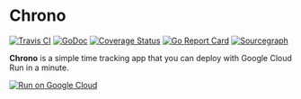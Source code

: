 # Chrono

[![Travis CI](https://travis-ci.org/olivere/chrono.svg?branch=master)](https://travis-ci.org/olivere/chrono) [![GoDoc](https://godoc.org/github.com/olivere/chrono?status.svg)](https://godoc.org/github.com/olivere/chrono) [![Coverage Status](https://coveralls.io/repos/olivere/chrono/badge.svg?branch=master&service=github)](https://coveralls.io/github/olivere/chrono?branch=master) [![Go Report Card](https://goreportcard.com/badge/olivere/chrono)](https://goreportcard.com/report/olivere/chrono) [![Sourcegraph](https://sourcegraph.com/github.com/olivere/chrono/-/badge.svg)](https://sourcegraph.com/github.com/olivere/chrono?badge)

**Chrono** is a simple time tracking app that you can deploy with Google Cloud Run in a minute.

[![Run on Google Cloud](https://storage.googleapis.com/cloudrun/button.svg)](https://console.cloud.google.com/cloudshell/editor?shellonly=true&cloudshell_image=gcr.io/cloudrun/button&cloudshell_git_repo=https://github.com/olivere/chrono.git)
